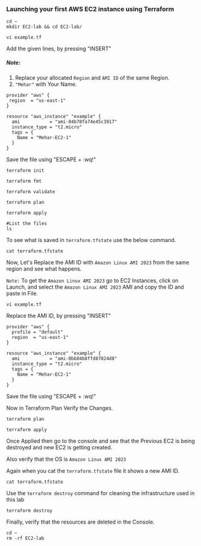 ### Launching your first AWS EC2 instance using Terraform 
```
cd ~
mkdir EC2-lab && cd EC2-lab/
```
```
vi example.tf
```
Add the given lines, by pressing "INSERT"

##### Note: 
1. Replace your allocated `Region` and `AMI ID` of the same Region.
2. `"Mehar"` with Your Name.
```
provider "aws" {
 region  = "us-east-1"
}

resource "aws_instance" "example" {
  ami           = "ami-04b70fa74e45c3917"
  instance_type = "t2.micro"
  tags = {
    Name = "Mehar-EC2-1"
  }
}
```
Save the file using "ESCAPE + :wq!"
```
terraform init
```
```
terraform fmt
```
```
terraform validate
```
```
terraform plan
```
```
terraform apply
```
```
#List the files
ls 
```
To see what is saved in `terraform.tfstate` use the below command.

```
cat terraform.tfstate
```
Now, Let's Replace the AMI ID with `Amazon Linux AMI 2023` from the same region and see what happens.

`Note:` To get the `Amazon Linux AMI 2023` go to EC2 Instances, click on Launch, and select the `Amazon Linux AMI 2023` AMI and copy the ID and paste in File.
```
vi example.tf
```
Replace the AMI ID, by pressing "INSERT"  
```
provider "aws" {
  profile = "default"
  region  = "us-east-1"
}

resource "aws_instance" "example" {
  ami           = "ami-0bb84b8ffd87024d8"
  instance_type = "t2.micro"
  tags = {
    Name = "Mehar-EC2-1"
  }
}
```

Save the file using "ESCAPE + :wq!"

Now in Terraform Plan Verify the Changes.
```
terraform plan
```
```
terraform apply
```
Once Applied then go to the console and see that the Previous EC2 is being destroyed and new EC2 is getting created.
    
Also verify that the OS is `Amazon Linux AMI 2023`

Again when you cat the `terraform.tfstate` file it shows a new AMI ID.
```
cat terraform.tfstate
```
Use the `terraform destroy` command for cleaning the infrastructure used in this lab
```
terraform destroy
```
Finally, verify that the resources are deleted in the Console.
```
cd ~
rm -rf EC2-lab
```

